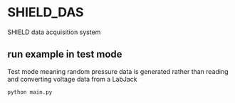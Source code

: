 # SHIELD_DAS
SHIELD data acquisition system


## run example in test mode

Test mode meaning random pressure data is generated rather than reading and converting voltage data from a LabJack

```
python main.py
```